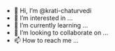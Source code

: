 - 👋 Hi, I’m @krati-chaturvedi
- 👀 I’m interested in ...
- 🌱 I’m currently learning ...
- 💞️ I’m looking to collaborate on ...
- 📫 How to reach me ...

<!---
krati-chaturvedi/krati-chaturvedi is a ✨ special ✨ repository because its `README.md` (this file) appears on your GitHub profile.
You can click the Preview link to take a look at your changes.
--->
